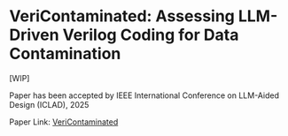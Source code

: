 # VeriContaminated: Assessing LLM-Driven Verilog Coding for Data Contamination

[WIP]

Paper has been accepted by IEEE International Conference on LLM-Aided Design (ICLAD), 2025

Paper Link: [VeriContaminated](https://arxiv.org/abs/2503.13572)

